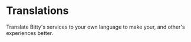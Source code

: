 # Translations
Translate Bitty's services to your own language to make your, and other's experiences better.
